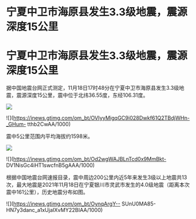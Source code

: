 # 宁夏中卫市海原县发生3.3级地震，震源深度15公里

# 宁夏中卫市海原县发生3.3级地震，震源深度15公里

据中国地震台网正式测定，11月18日17时48分在宁夏中卫市海原县发生3.3级地震，震源深度15公里，震中位于北纬36.55度，东经106.31度。

![](https://inews.gtimg.com/om_bt/O0lrL3EN7ucrYAhydArVbjB0ipSGX5GDimhEf2mOXZQ7UAA/1000)

![](https://inews.gtimg.com/om_bt/OVIyyMigqGC9i028Dwkf61Q2TBdjWHn-_GHum-
tthb2CwAA/1000)

震中5公里范围内平均海拔约1598米。

![](https://inews.gtimg.com/om_bt/Oo66kcjhuM3p9-FZNAM09msMKlbuIDvMe8kQgehOS_37oAA/1000)

![](https://inews.gtimg.com/om_bt/Od2wgWAJBLnTcd0x9MmBkt-
DV1NisGc4iHT1swcfnB5gAAA/1000)

根据中国地震台网速报目录，震中周边200公里内近5年来发生3级以上地震共13次，最大地震是2021年11月18日在宁夏银川市灵武市发生的4.0级地震（距离本次震中161公里），历史地震分布如图。

![](https://inews.gtimg.com/om_bt/OynqArgY--
SUnU0MA85-HN7y3danc_a1xUjaIXvMY22BIAA/1000)

